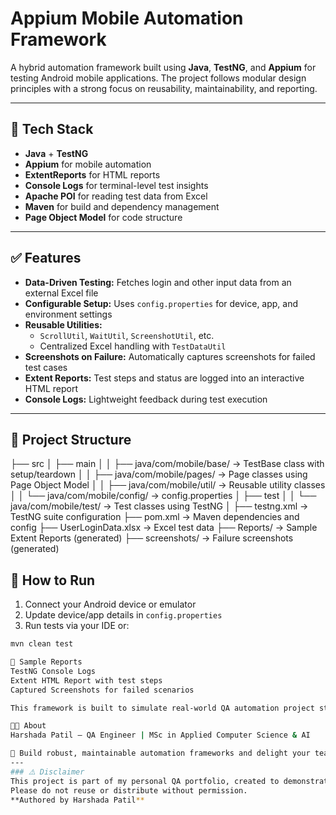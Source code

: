 # Appium Mobile Automation Framework

A hybrid automation framework built using **Java**, **TestNG**, and **Appium** for testing Android mobile applications. The project follows modular design principles with a strong focus on reusability, maintainability, and reporting.

---

## 🔧 Tech Stack

- **Java** + **TestNG**
- **Appium** for mobile automation
- **ExtentReports** for HTML reports
- **Console Logs** for terminal-level test insights
- **Apache POI** for reading test data from Excel
- **Maven** for build and dependency management
- **Page Object Model** for code structure

---

## ✅ Features

- **Data-Driven Testing:** Fetches login and other input data from an external Excel file
- **Configurable Setup:** Uses `config.properties` for device, app, and environment settings
- **Reusable Utilities:**
  - `ScrollUtil`, `WaitUtil`, `ScreenshotUtil`, etc.
  - Centralized Excel handling with `TestDataUtil`
- **Screenshots on Failure:** Automatically captures screenshots for failed test cases
- **Extent Reports:** Test steps and status are logged into an interactive HTML report
- **Console Logs:** Lightweight feedback during test execution

---

## 📂 Project Structure

├── src
│ ├── main
│ │ ├── java/com/mobile/base/ → TestBase class with setup/teardown
│ │ ├── java/com/mobile/pages/ → Page classes using Page Object Model
│ │ ├── java/com/mobile/util/ → Reusable utility classes
│ │ └── java/com/mobile/config/ → config.properties
│ ├── test
│ │ └── java/com/mobile/test/ → Test classes using TestNG
│
├── testng.xml → TestNG suite configuration
├── pom.xml → Maven dependencies and config
├── UserLoginData.xlsx → Excel test data
├── Reports/ → Sample Extent Reports (generated)
├── screenshots/ → Failure screenshots (generated)

## 🚀 How to Run

1. Connect your Android device or emulator
2. Update device/app details in `config.properties`
3. Run tests via your IDE or:

```bash
mvn clean test

📸 Sample Reports
TestNG Console Logs
Extent HTML Report with test steps
Captured Screenshots for failed scenarios

This framework is built to simulate real-world QA automation project structures and workflows.

👩‍💻 About
Harshada Patil — QA Engineer | MSc in Applied Computer Science & AI

🚀 Build robust, maintainable automation frameworks and delight your team with professional reports and logs!
---
### ⚠️ Disclaimer  
This project is part of my personal QA portfolio, created to demonstrate my skills and experience.  
Please do not reuse or distribute without permission.  
**Authored by Harshada Patil**
